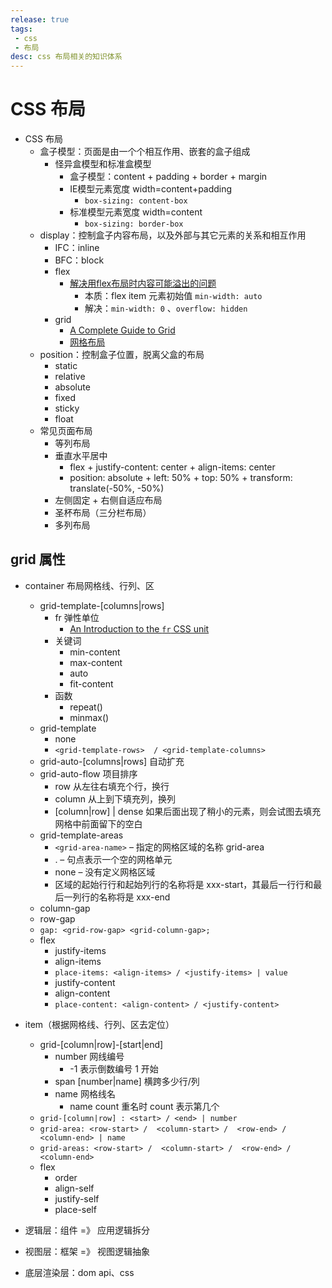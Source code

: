 ```yaml
---
release: true
tags:
 - css
 - 布局
desc: css 布局相关的知识体系
---
```


# CSS 布局

- CSS 布局
  - 盒子模型：页面是由一个个相互作用、嵌套的盒子组成
    - 怪异盒模型和标准盒模型
      - 盒子模型：content + padding + border + margin
      - IE模型元素宽度 width=content+padding
        - `box-sizing: content-box`
      - 标准模型元素宽度 width=content
        - `box-sizing: border-box`
  - display：控制盒子内容布局，以及外部与其它元素的关系和相互作用
    - IFC：inline
    - BFC：block
    - flex
      - [解决用flex布局时内容可能溢出的问题](https://stackoverflow.com/questions/43809612/prevent-a-child-element-from-overflowing-its-parent-in-flexbox)
        - 本质：flex item 元素初始值 `min-width: auto`
        - 解决：`min-width: 0` 、`overflow: hidden`
    - grid
      - [A Complete Guide to Grid](https://css-tricks.com/snippets/css/complete-guide-grid/)
      - [网格布局](https://developer.mozilla.org/zh-CN/docs/Web/CSS/CSS_Grid_Layout)
  - position：控制盒子位置，脱离父盒的布局
    - static
    - relative
    - absolute
    - fixed
    - sticky
    - float
  - 常见页面布局
    - 等列布局
    - 垂直水平居中
      - flex + justify-content: center + align-items: center
      - position: absolute + left: 50% + top: 50% + transform: translate(-50%, -50%)
    - 左侧固定 + 右侧自适应布局
    - 圣杯布局（三分栏布局）
    - 多列布局

## grid 属性

- container 布局网格线、行列、区
  - grid-template-[columns|rows]
    - fr 弹性单位
      - [An Introduction to the `fr` CSS unit](https://css-tricks.com/introduction-fr-css-unit/)
    - 关键词
      - min-content
      - max-content
      - auto
      - fit-content
    - 函数
      - repeat()
      - minmax()
  - grid-template
    - none
    - `<grid-template-rows>  / <grid-template-columns>`
  - grid-auto-[columns|rows] 自动扩充
  - grid-auto-flow 项目排序
    - row 从左往右填充个行，换行
    - column 从上到下填充列，换列
    - [column|row] | dense 如果后面出现了稍小的元素，则会试图去填充网格中前面留下的空白
  - grid-template-areas
    - `<grid-area-name>` – 指定的网格区域的名称 grid-area
    - . – 句点表示一个空的网格单元
    - none – 没有定义网格区域
    - 区域的起始行行和起始列行的名称将是 xxx-start，其最后一行行和最后一列行的名称将是 xxx-end
  - column-gap
  - row-gap
  - `gap: <grid-row-gap> <grid-column-gap>;`
  - flex
    - justify-items
    - align-items
    - `place-items: <align-items> / <justify-items> | value`
    - justify-content
    - align-content
    - `place-content: <align-content> / <justify-content> `
- item（根据网格线、行列、区去定位）
  - grid-[column|row]-[start|end]
    - number 网线编号
      - -1 表示倒数编号 1 开始
    - span [number|name] 横跨多少行/列 
    - name 网格线名
      - name count 重名时 count 表示第几个
  - `grid-[column|row] : <start> / <end> | number`
  - `grid-area: <row-start> /  <column-start> /  <row-end> / <column-end> | name`
  - `grid-areas: <row-start> /  <column-start> /  <row-end> / <column-end>`
  - flex
    - order
    - align-self
    - justify-self
    - place-self



- 逻辑层：组件 =》 应用逻辑拆分
- 视图层：框架 =》 视图逻辑抽象
- 底层渲染层：dom api、css